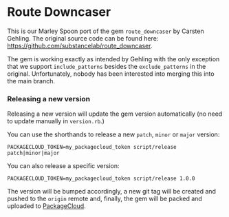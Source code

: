 # Route Downcaser

This is our Marley Spoon port of the gem `route_downcaser` by Carsten Gehling. The original source code can be found
here: https://github.com/substancelab/route_downcaser.

The gem is working exactly as intended by Gehling with the only exception that we support `include_patterns` besides
the `exclude_patterns` in the original. Unfortunately, nobody has been interested into merging this into the main
branch.

### Releasing a new version

Releasing a new version will update the gem version automatically (no need to update manually in `version.rb`.)

You can use the shorthands to release a new `patch`, `minor` or `major` version:

`PACKAGECLOUD_TOKEN=my_packagecloud_token script/release patch|minor|major`

You can also release a specific version:

`PACKAGECLOUD_TOKEN=my_packagecloud_token script/release 1.0.0`

The version will be bumped accordingly, a new git tag will be created and pushed to the `origin` remote and, finally, the gem will be packed and uploaded to [PackageCloud](https://packagecloud.io).
